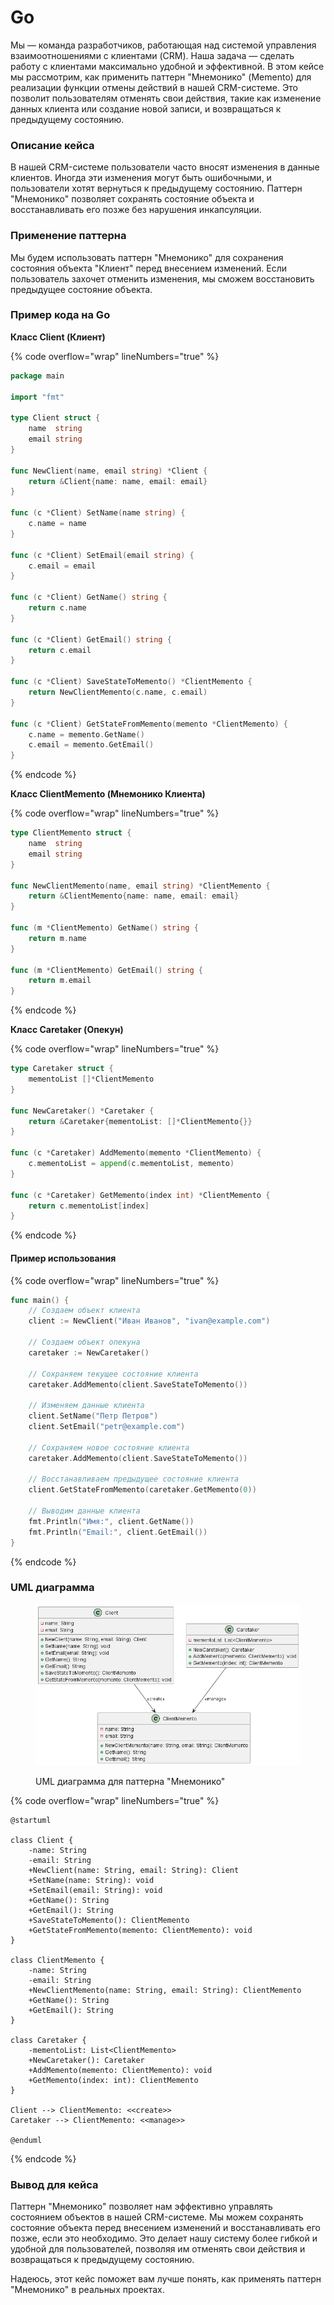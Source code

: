 # Go

Мы — команда разработчиков, работающая над системой управления взаимоотношениями с клиентами (CRM). Наша задача — сделать работу с клиентами максимально удобной и эффективной. В этом кейсе мы рассмотрим, как применить паттерн "Мнемонико" (Memento) для реализации функции отмены действий в нашей CRM-системе. Это позволит пользователям отменять свои действия, такие как изменение данных клиента или создание новой записи, и возвращаться к предыдущему состоянию.

### Описание кейса

В нашей CRM-системе пользователи часто вносят изменения в данные клиентов. Иногда эти изменения могут быть ошибочными, и пользователи хотят вернуться к предыдущему состоянию. Паттерн "Мнемонико" позволяет сохранять состояние объекта и восстанавливать его позже без нарушения инкапсуляции.

### Применение паттерна

Мы будем использовать паттерн "Мнемонико" для сохранения состояния объекта "Клиент" перед внесением изменений. Если пользователь захочет отменить изменения, мы сможем восстановить предыдущее состояние объекта.

### Пример кода на Go

**Класс Client (Клиент)**

{% code overflow="wrap" lineNumbers="true" %}
```go
package main

import "fmt"

type Client struct {
    name  string
    email string
}

func NewClient(name, email string) *Client {
    return &Client{name: name, email: email}
}

func (c *Client) SetName(name string) {
    c.name = name
}

func (c *Client) SetEmail(email string) {
    c.email = email
}

func (c *Client) GetName() string {
    return c.name
}

func (c *Client) GetEmail() string {
    return c.email
}

func (c *Client) SaveStateToMemento() *ClientMemento {
    return NewClientMemento(c.name, c.email)
}

func (c *Client) GetStateFromMemento(memento *ClientMemento) {
    c.name = memento.GetName()
    c.email = memento.GetEmail()
}
```
{% endcode %}

**Класс ClientMemento (Мнемонико Клиента)**

{% code overflow="wrap" lineNumbers="true" %}
```go
type ClientMemento struct {
    name  string
    email string
}

func NewClientMemento(name, email string) *ClientMemento {
    return &ClientMemento{name: name, email: email}
}

func (m *ClientMemento) GetName() string {
    return m.name
}

func (m *ClientMemento) GetEmail() string {
    return m.email
}
```
{% endcode %}

**Класс Caretaker (Опекун)**

{% code overflow="wrap" lineNumbers="true" %}
```go
type Caretaker struct {
    mementoList []*ClientMemento
}

func NewCaretaker() *Caretaker {
    return &Caretaker{mementoList: []*ClientMemento{}}
}

func (c *Caretaker) AddMemento(memento *ClientMemento) {
    c.mementoList = append(c.mementoList, memento)
}

func (c *Caretaker) GetMemento(index int) *ClientMemento {
    return c.mementoList[index]
}
```
{% endcode %}

#### Пример использования

{% code overflow="wrap" lineNumbers="true" %}
```go
func main() {
    // Создаем объект клиента
    client := NewClient("Иван Иванов", "ivan@example.com")

    // Создаем объект опекуна
    caretaker := NewCaretaker()

    // Сохраняем текущее состояние клиента
    caretaker.AddMemento(client.SaveStateToMemento())

    // Изменяем данные клиента
    client.SetName("Петр Петров")
    client.SetEmail("petr@example.com")

    // Сохраняем новое состояние клиента
    caretaker.AddMemento(client.SaveStateToMemento())

    // Восстанавливаем предыдущее состояние клиента
    client.GetStateFromMemento(caretaker.GetMemento(0))

    // Выводим данные клиента
    fmt.Println("Имя:", client.GetName())
    fmt.Println("Email:", client.GetEmail())
}
```
{% endcode %}

### UML диаграмма

<figure><img src="../../../../../.gitbook/assets/image (1) (1) (1) (1).png" alt=""><figcaption><p>UML диаграмма для паттерна "Мнемонико"</p></figcaption></figure>

{% code overflow="wrap" lineNumbers="true" %}
```plantuml
@startuml

class Client {
    -name: String
    -email: String
    +NewClient(name: String, email: String): Client
    +SetName(name: String): void
    +SetEmail(email: String): void
    +GetName(): String
    +GetEmail(): String
    +SaveStateToMemento(): ClientMemento
    +GetStateFromMemento(memento: ClientMemento): void
}

class ClientMemento {
    -name: String
    -email: String
    +NewClientMemento(name: String, email: String): ClientMemento
    +GetName(): String
    +GetEmail(): String
}

class Caretaker {
    -mementoList: List<ClientMemento>
    +NewCaretaker(): Caretaker
    +AddMemento(memento: ClientMemento): void
    +GetMemento(index: int): ClientMemento
}

Client --> ClientMemento: <<create>>
Caretaker --> ClientMemento: <<manage>>

@enduml
```
{% endcode %}

### Вывод для кейса

Паттерн "Мнемонико" позволяет нам эффективно управлять состоянием объектов в нашей CRM-системе. Мы можем сохранять состояние объекта перед внесением изменений и восстанавливать его позже, если это необходимо. Это делает нашу систему более гибкой и удобной для пользователей, позволяя им отменять свои действия и возвращаться к предыдущему состоянию.

Надеюсь, этот кейс поможет вам лучше понять, как применять паттерн "Мнемонико" в реальных проектах.

